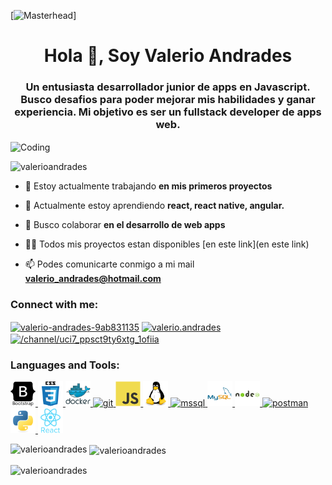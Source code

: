 [![Masterhead](https://magnetoitsolutions.com/wp-content/uploads/2020/03/Laravel-Banner.jpg)]
<h1 align="center">Hola 👋, Soy Valerio Andrades</h1>
<h3 align="center">Un entusiasta desarrollador junior de apps en Javascript. Busco desafios para poder mejorar mis habilidades y ganar experiencia. Mi objetivo es ser un fullstack developer de apps web.</h3>

<img align="center" alt="Coding" width="600" src="https://i.pinimg.com/originals/41/7e/be/417ebee986aec41629278b1e04cfbfe9.gif">

<p align="left"> <img src="https://komarev.com/ghpvc/?username=valerioandrades&label=Profile%20views&color=0e75b6&style=flat" alt="valerioandrades" /> </p>

- 🔭 Estoy actualmente trabajando **en mis primeros proyectos**

- 🌱 Actualmente estoy aprendiendo **react, react native, angular.**

- 👯 Busco colaborar **en el desarrollo de web apps**

- 👨‍💻 Todos mis proyectos estan disponibles [en este link](en este link)

- 📫 Podes comunicarte conmigo a mi mail **valerio_andrades@hotmail.com**

<h3 align="left">Connect with me:</h3>
<p align="left">
<a href="https://linkedin.com/in/valerio-andrades-9ab831135" target="blank"><img align="center" src="https://raw.githubusercontent.com/rahuldkjain/github-profile-readme-generator/master/src/images/icons/Social/linked-in-alt.svg" alt="valerio-andrades-9ab831135" height="30" width="40" /></a>
<a href="https://instagram.com/valerio.andrades" target="blank"><img align="center" src="https://raw.githubusercontent.com/rahuldkjain/github-profile-readme-generator/master/src/images/icons/Social/instagram.svg" alt="valerio.andrades" height="30" width="40" /></a>
<a href="https://www.youtube.com/c//channel/uci7_ppsct9ty6xtg_1ofiia" target="blank"><img align="center" src="https://raw.githubusercontent.com/rahuldkjain/github-profile-readme-generator/master/src/images/icons/Social/youtube.svg" alt="/channel/uci7_ppsct9ty6xtg_1ofiia" height="30" width="40" /></a>
</p>

<h3 align="left">Languages and Tools:</h3>
<p align="left"> <a href="https://getbootstrap.com" target="_blank" rel="noreferrer"> <img src="https://raw.githubusercontent.com/devicons/devicon/master/icons/bootstrap/bootstrap-plain-wordmark.svg" alt="bootstrap" width="40" height="40"/> </a> <a href="https://www.w3schools.com/css/" target="_blank" rel="noreferrer"> <img src="https://raw.githubusercontent.com/devicons/devicon/master/icons/css3/css3-original-wordmark.svg" alt="css3" width="40" height="40"/> </a> <a href="https://www.docker.com/" target="_blank" rel="noreferrer"> <img src="https://raw.githubusercontent.com/devicons/devicon/master/icons/docker/docker-original-wordmark.svg" alt="docker" width="40" height="40"/> </a> <a href="https://git-scm.com/" target="_blank" rel="noreferrer"> <img src="https://www.vectorlogo.zone/logos/git-scm/git-scm-icon.svg" alt="git" width="40" height="40"/> </a> <a href="https://developer.mozilla.org/en-US/docs/Web/JavaScript" target="_blank" rel="noreferrer"> <img src="https://raw.githubusercontent.com/devicons/devicon/master/icons/javascript/javascript-original.svg" alt="javascript" width="40" height="40"/> </a> <a href="https://www.linux.org/" target="_blank" rel="noreferrer"> <img src="https://raw.githubusercontent.com/devicons/devicon/master/icons/linux/linux-original.svg" alt="linux" width="40" height="40"/> </a> <a href="https://www.microsoft.com/en-us/sql-server" target="_blank" rel="noreferrer"> <img src="https://www.svgrepo.com/show/303229/microsoft-sql-server-logo.svg" alt="mssql" width="40" height="40"/> </a> <a href="https://www.mysql.com/" target="_blank" rel="noreferrer"> <img src="https://raw.githubusercontent.com/devicons/devicon/master/icons/mysql/mysql-original-wordmark.svg" alt="mysql" width="40" height="40"/> </a> <a href="https://nodejs.org" target="_blank" rel="noreferrer"> <img src="https://raw.githubusercontent.com/devicons/devicon/master/icons/nodejs/nodejs-original-wordmark.svg" alt="nodejs" width="40" height="40"/> </a> <a href="https://postman.com" target="_blank" rel="noreferrer"> <img src="https://www.vectorlogo.zone/logos/getpostman/getpostman-icon.svg" alt="postman" width="40" height="40"/> </a> <a href="https://www.python.org" target="_blank" rel="noreferrer"> <img src="https://raw.githubusercontent.com/devicons/devicon/master/icons/python/python-original.svg" alt="python" width="40" height="40"/> </a> <a href="https://reactjs.org/" target="_blank" rel="noreferrer"> <img src="https://raw.githubusercontent.com/devicons/devicon/master/icons/react/react-original-wordmark.svg" alt="react" width="40" height="40"/> </a> </p>

<p><img align="left" src="https://github-readme-stats.vercel.app/api/top-langs?username=valerioandrades&show_icons=true&locale=en&layout=compact" alt="valerioandrades" /></p>

<p>&nbsp;<img align="center" src="https://github-readme-stats.vercel.app/api?username=valerioandrades&show_icons=true&locale=en" alt="valerioandrades" /></p>

<p><img align="center" src="https://github-readme-streak-stats.herokuapp.com/?user=valerioandrades&" alt="valerioandrades" /></p>
